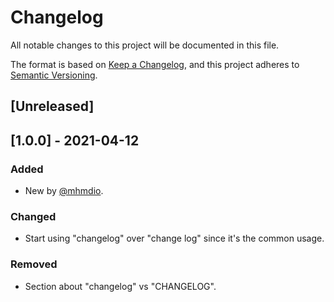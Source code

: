 # Changelog

All notable changes to this project will be documented in this file.

The format is based on [Keep a Changelog](https://keepachangelog.com/en/1.0.0/),
and this project adheres to [Semantic Versioning](https://semver.org/spec/v2.0.0.html).

## [Unreleased]

## [1.0.0] - 2021-04-12

### Added

- New by [@mhmdio](https://github.com/mhmdio).

### Changed

- Start using "changelog" over "change log" since it's the common usage.

### Removed

- Section about "changelog" vs "CHANGELOG".
